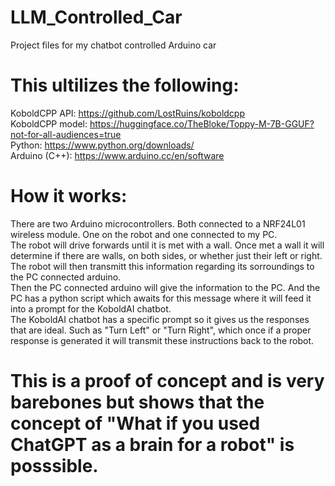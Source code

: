 # LLM_Controlled_Car
Project files for my chatbot controlled Arduino car


# This ultilizes the following:

KoboldCPP API: https://github.com/LostRuins/koboldcpp  
KoboldCPP model: https://huggingface.co/TheBloke/Toppy-M-7B-GGUF?not-for-all-audiences=true  
Python: https://www.python.org/downloads/  
Arduino (C++): https://www.arduino.cc/en/software  

# How it works:

There are two Arduino microcontrollers. Both connected to a NRF24L01 wireless module. One on the robot and one connected to my PC.  
The robot will drive forwards until it is met with a wall. Once met a wall it will determine if there are walls, on both sides, or whether just their left or right.  
The robot will then transmitt this information regarding its sorroundings to the PC connected arduino.  
Then the PC connected arduino will give the information to the PC. And the PC has a python script which awaits for this message where it will feed it into a prompt for the KoboldAI chatbot.  
The KoboldAI chatbot has a specific prompt so it gives us the responses that are ideal. Such as "Turn Left" or "Turn Right", which once if a proper response is generated it will transmit these instructions back to the robot.  

# This is a proof of concept and is very barebones but shows that the concept of "What if you used ChatGPT as a brain for a robot" is posssible.  
